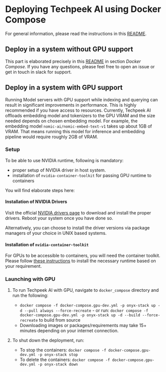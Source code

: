 # Deploying Techpeek AI using Docker Compose

For general information, please read the instructions in this [README](https://github.com/onyx-dot-app/onyx/blob/main/deployment/README.md).

## Deploy in a system without GPU support

This part is elaborated precisely in this [README](https://github.com/onyx-dot-app/onyx/blob/main/deployment/README.md) in section _Docker Compose_. If you have any questions, please feel free to open an issue or get in touch in slack for support.

## Deploy in a system with GPU support

Running Model servers with GPU support while indexing and querying can result in significant improvements in performance. This is highly recommended if you have access to resources. Currently, Techpeek AI offloads embedding model and tokenizers to the GPU VRAM and the size needed depends on chosen embedding model. For example, the embedding model `nomic-ai/nomic-embed-text-v1` takes up about 1GB of VRAM. That means running this model for inference and embedding pipeline would require roughly 2GB of VRAM.

### Setup

To be able to use NVIDIA runtime, following is mandatory:

- proper setup of NVIDIA driver in host system.
- installation of `nvidia-container-toolkit` for passing GPU runtime to containers

You will find elaborate steps here:

#### Installation of NVIDIA Drivers

Visit the official [NVIDIA drivers page](https://www.nvidia.com/Download/index.aspx) to download and install the proper drivers. Reboot your system once you have done so.

Alternatively, you can choose to install the driver versions via package managers of your choice in UNIX based systems.

#### Installation of `nvidia-container-toolkit`

For GPUs to be accessible to containers, you will need the container toolkit. Please follow [these instructions](https://docs.nvidia.com/datacenter/cloud-native/container-toolkit/latest/install-guide.html) to install the necessary runtime based on your requirement.

### Launching with GPU

1. To run Techpeek AI with GPU, navigate to `docker_compose` directory and run the following:

   - `docker compose -f docker-compose.gpu-dev.yml -p onyx-stack up -d --pull always --force-recreate` - or run: `docker compose -f docker-compose.gpu-dev.yml -p onyx-stack up -d --build --force-recreate`
     to build from source
   - Downloading images or packages/requirements may take 15+ minutes depending on your internet connection.

2. To shut down the deployment, run:
   - To stop the containers: `docker compose -f docker-compose.gpu-dev.yml -p onyx-stack stop`
   - To delete the containers: `docker compose -f docker-compose.gpu-dev.yml -p onyx-stack down`
